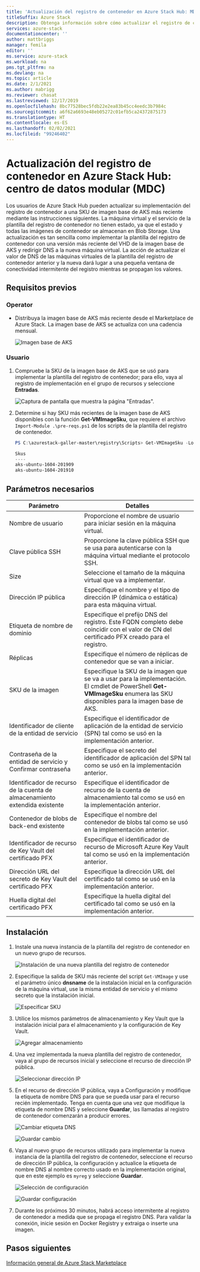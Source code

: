 ```yaml
---
title: 'Actualización del registro de contenedor en Azure Stack Hub: MDC'
titleSuffix: Azure Stack
description: Obtenga información sobre cómo actualizar el registro de contenedor en Azure Stack Hub para centros de datos modulares (MDC).
services: azure-stack
documentationcenter: ''
author: mattbriggs
manager: femila
editor: ''
ms.service: azure-stack
ms.workload: na
pms.tgt_pltfrm: na
ms.devlang: na
ms.topic: article
ms.date: 2/1/2021
ms.author: mabrigg
ms.reviewer: chasat
ms.lastreviewed: 12/17/2019
ms.openlocfilehash: 8bc77528bec5fdb22e2ea83b45cc4eedc3b7984c
ms.sourcegitcommit: a6f62a6693e48eb05272c01efb5ca24372875173
ms.translationtype: HT
ms.contentlocale: es-ES
ms.lasthandoff: 02/02/2021
ms.locfileid: "99246402"
---
```

# <a name="update-the-container-registry-in-azure-stack-hub---modular-data-center-mdc"></a>Actualización del registro de contenedor en Azure Stack Hub: centro de datos modular (MDC)

Los usuarios de Azure Stack Hub pueden actualizar su implementación del registro de contenedor a una SKU de imagen base de AKS más reciente mediante las instrucciones siguientes. La máquina virtual y el servicio de la plantilla del registro de contenedor no tienen estado, ya que el estado y todas las imágenes de contenedor se almacenan en Blob Storage. Una actualización es tan sencilla como implementar la plantilla del registro de contenedor con una versión más reciente del VHD de la imagen base de AKS y redirigir DNS a la nueva máquina virtual. La acción de actualizar el valor de DNS de las máquinas virtuales de la plantilla del registro de contenedor anterior y la nueva dará lugar a una pequeña ventana de conectividad intermitente del registro mientras se propagan los valores.

## <a name="prerequisites"></a>Requisitos previos

### <a name="operator"></a>Operator

- Distribuya la imagen base de AKS más reciente desde el Marketplace de Azure Stack. La imagen base de AKS se actualiza con una cadencia mensual.

  ![Imagen base de AKS](./media/container-registry-template-updating-tzl/aks-base-image.png)

### <a name="user"></a>Usuario

1.  Compruebe la SKU de la imagen base de AKS que se usó para implementar la plantilla del registro de contenedor; para ello, vaya al registro de implementación en el grupo de recursos y seleccione **Entradas**.

    ![Captura de pantalla que muestra la página "Entradas".](./media/container-registry-template-updating-tzl/inputs.png)

2.  Determine si hay SKU más recientes de la imagen base de AKS disponibles con la función **Get-VMImageSku**, que requiere el archivo `Import-Module .\pre-reqs.ps1` de los scripts de la plantilla del registro de contenedor.

    ```powershell  
    PS C:\azurestack-galler-master\registry\Scripts> Get-VMImageSku -Location Shanghai
    
    Skus                  
    ----                  
    aks-ubuntu-1604-201909
    aks-ubuntu-1604-201910 
    ```

## <a name="parameters-required"></a>Parámetros necesarios

| Parámetro | Detalles |
| --- | --- |
| Nombre de usuario | Proporcione el nombre de usuario para iniciar sesión en la máquina virtual. |
| Clave pública SSH | Proporcione la clave pública SSH que se usa para autenticarse con la máquina virtual mediante el protocolo SSH. |
| Size | Seleccione el tamaño de la máquina virtual que va a implementar. |
| Dirección IP pública | Especifique el nombre y el tipo de dirección IP (dinámica o estática) para esta máquina virtual. |
| Etiqueta de nombre de dominio | Especifique el prefijo DNS del registro. Este FQDN completo debe coincidir con el valor de CN del certificado PFX creado para el registro. |
| Réplicas | Especifique el número de réplicas de contenedor que se van a iniciar. |
| SKU de la imagen | Especifique la SKU de la imagen que se va a usar para la implementación. El cmdlet de PowerShell **Get-VMImageSku** enumera las SKU disponibles para la imagen base de AKS. |
| Identificador de cliente de la entidad de servicio | Especifique el identificador de aplicación de la entidad de servicio (SPN) tal como se usó en la implementación anterior. |
| Contraseña de la entidad de servicio y Confirmar contraseña | Especifique el secreto del identificador de aplicación del SPN tal como se usó en la implementación anterior. |
| Identificador de recurso de la cuenta de almacenamiento extendida existente | Especifique el identificador de recurso de la cuenta de almacenamiento tal como se usó en la implementación anterior. |
| Contenedor de blobs de back-end existente | Especifique el nombre del contenedor de blobs tal como se usó en la implementación anterior. |
| Identificador de recurso de Key Vault del certificado PFX | Especifique el identificador de recurso de Microsoft Azure Key Vault tal como se usó en la implementación anterior. |
| Dirección URL del secreto de Key Vault del certificado PFX | Especifique la dirección URL del certificado tal como se usó en la implementación anterior. |
| Huella digital del certificado PFX | Especifique la huella digital del certificado tal como se usó en la implementación anterior. |

## <a name="installation"></a>Instalación

1.  Instale una nueva instancia de la plantilla del registro de contenedor en un nuevo grupo de recursos.

    ![Instalación de una nueva plantilla del registro de contenedor](./media/container-registry-template-updating-tzl/new-instance.png)

2.  Especifique la salida de SKU más reciente del script `Get-VMImage` y use el parámetro único **dnsname** de la instalación inicial en la configuración de la máquina virtual, use la misma entidad de servicio y el mismo secreto que la instalación inicial.

    ![Especificar SKU](./media/container-registry-template-updating-tzl/sku.png)

3.  Utilice los mismos parámetros de almacenamiento y Key Vault que la instalación inicial para el almacenamiento y la configuración de Key Vault.

    ![Agregar almacenamiento](./media/container-registry-template-updating-tzl/storage.png)

1.  Una vez implementada la nueva plantilla del registro de contenedor, vaya al grupo de recursos inicial y seleccione el recurso de dirección IP pública.

    ![Seleccionar dirección IP](./media/container-registry-template-updating-tzl/ip.png)

1.  En el recurso de dirección IP pública, vaya a Configuración y modifique la etiqueta de nombre DNS para que se pueda usar para el recurso recién implementado. Tenga en cuenta que una vez que modifique la etiqueta de nombre DNS y seleccione **Guardar**, las llamadas al registro de contenedor comenzarán a producir errores.

    ![Cambiar etiqueta DNS](./media/container-registry-template-updating-tzl/dns.png)
    
    ![Guardar cambio](./media/container-registry-template-updating-tzl/save.png)

2.  Vaya al nuevo grupo de recursos utilizado para implementar la nueva instancia de la plantilla del registro de contenedor, seleccione el recurso de dirección IP pública, la configuración y actualice la etiqueta de nombre DNS al nombre correcto usado en la implementación original, que en este ejemplo es `myreg` y seleccione **Guardar**.

    ![Selección de configuración](./media/container-registry-template-updating-tzl/select-configuration.png)
    
    ![Guardar configuración](./media/container-registry-template-updating-tzl/save-configuration.png)

3.  Durante los próximos 30 minutos, habrá acceso intermitente al registro de contenedor a medida que se propaga el registro DNS. Para validar la conexión, inicie sesión en Docker Registry y extraiga o inserte una imagen.

## <a name="next-steps"></a>Pasos siguientes

[Información general de Azure Stack Marketplace](../../operator/azure-stack-marketplace.md)

